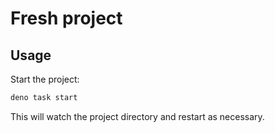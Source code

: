 # Fresh project

## Usage

Start the project:

```cmd
deno task start
```

This will watch the project directory and restart as necessary.
